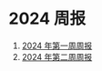 # 2024 周报

1. [2024 年第一周周报](/weekly/2024/2024-week01.html)
2. [2024 年第二周周报](/weekly/2024/2024-week02.html)
